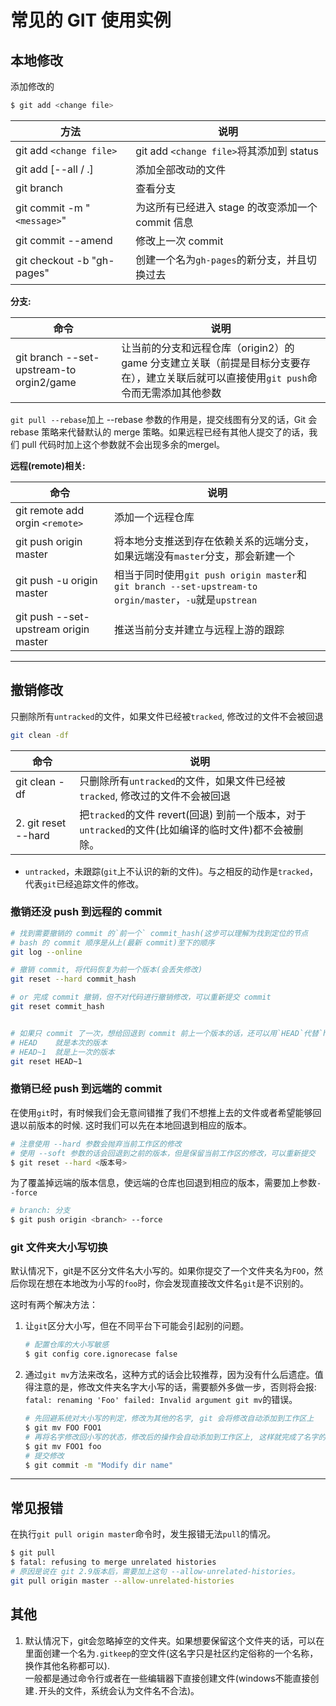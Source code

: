 # 常见的 GIT 使用实例

## 本地修改

添加修改的

``` bash
$ git add <change file>
```

| 方法                        | 说明                                              |
| --------------------------- | ------------------------------------------------- |
| git add `<change file>`     | git add `<change file>`将其添加到 status          |
| git add [--all / .]         | 添加全部改动的文件                                |
| git branch                  | 查看分支                                          |
| git commit -m "`<message>`" | 为这所有已经进入 stage 的改变添加一个 commit 信息 |
| git commit --amend          | 修改上一次 commit                                 |
| git checkout -b "gh-pages"  | 创建一个名为`gh-pages`的新分支，并且切换过去      |

**分支:**

| 命令                                     | 说明                                                                                                                                    |
| ---------------------------------------- | --------------------------------------------------------------------------------------------------------------------------------------- |
| git branch --set-upstream-to orgin2/game | 让当前的分支和远程仓库（origin2）的 game 分支建立关联（前提是目标分支要存在），建立关联后就可以直接使用`git push`命令而无需添加其他参数 |

`git pull --rebase`加上 --rebase 参数的作用是，提交线图有分叉的话，Git 会 rebase 策略来代替默认的 merge 策略。如果远程已经有其他人提交了的话，我们 pull 代码时加上这个参数就不会出现多余的mergel。

**远程(remote)相关:**

| 命令                                  | 说明                                                                                                    |
| ------------------------------------- | ------------------------------------------------------------------------------------------------------- |
| git remote add orgin `<remote>`       | 添加一个远程仓库                                                                                        |
| git push origin master                | 将本地分支推送到存在依赖关系的远端分支，如果远端没有`master`分支，那会新建一个                          |
| git push -u origin master             | 相当于同时使用`git push origin master`和`git branch --set-upstream-to orgin/master`，`-u`就是`upstrean` |
| git push --set-upstream origin master | 推送当前分支并建立与远程上游的跟踪                                                                      |

---

## 撤销修改

只删除所有`untracked`的文件，如果文件已经被`tracked`, 修改过的文件不会被回退

``` bash
git clean -df
```

| 命令                | 说明                                                                                                 |
| ------------------- | ---------------------------------------------------------------------------------------------------- |
| git clean -df       | 只删除所有`untracked`的文件，如果文件已经被`tracked`, 修改过的文件不会被回退                         |
| 2. git reset --hard | 把`tracked`的文件 revert(回退) 到前一个版本，对于`untracked`的文件(比如编译的临时文件)都不会被删除。 |

- `untracked`，未跟踪(`git`上不认识的新的文件)。与之相反的动作是`tracked`，代表`git`已经追踪文件的修改。

### 撤销还没 push 到远程的 commit

``` bash
# 找到需要撤销的 commit 的`前一个` commit_hash(这步可以理解为找到定位的节点
# bash 的 commit 顺序是从上(最新 commit)至下的顺序
git log --online

# 撤销 commit, 将代码恢复为前一个版本(会丢失修改)
git reset --hard commit_hash

# or 完成 commit 撤销，但不对代码进行撤销修改，可以重新提交 commit
git reset commit_hash


# 如果只 commit 了一次，想给回退到 commit 前上一个版本的话，还可以用`HEAD`代替`hash`
# HEAD    就是本次的版本
# HEAD~1  就是上一次的版本
git reset HEAD~1
```

### 撤销已经 push 到远端的 commit

在使用`git`时，有时候我们会无意间错推了我们不想推上去的文件或者希望能够回退以前版本的时候.
这时我们可以先在本地回退到相应的版本。

``` bash
# 注意使用 --hard 参数会抛弃当前工作区的修改
# 使用 --soft 参数的话会回退到之前的版本，但是保留当前工作区的修改，可以重新提交
$ git reset --hard <版本号>
```

为了覆盖掉远端的版本信息，使远端的仓库也回退到相应的版本，需要加上参数`--force`

``` bash
# branch: 分支
$ git push origin <branch> --force
```

### git 文件夹大小写切换

默认情况下，git是不区分文件名大小写的。如果你提交了一个文件夹名为`FOO`，然后你现在想在本地改为小写的`foo`时，你会发现直接改文件名`git`是不识别的。

这时有两个解决方法：

1. 让`git`区分大小写，但在不同平台下可能会引起别的问题。

    ``` bash
    # 配置仓库的大小写敏感
    $ git config core.ignorecase false
    ```

2. 通过`git mv`方法来改名，这种方式的话会比较推荐，因为没有什么后遗症。值得注意的是，修改文件夹名字大小写的话，需要额外多做一步，否则将会报: `fatal: renaming 'Foo' failed: Invalid argument git mv`的错误。

    ``` bash
    # 先回避系统对大小写的判定，修改为其他的名字, git 会将修改自动添加到工作区上
    $ git mv FOO FOO1
    # 再将名字修改回小写的状态，修改后的操作会自动添加到工作区上, 这样就完成了名字的修改
    $ git mv FOO1 foo
    # 提交修改
    $ git commit -m "Modify dir name"
    ```

---

## 常见报错

在执行`git pull origin master`命令时，发生报错无法`pull`的情况。

``` bash
$ git pull
$ fatal: refusing to merge unrelated histories
# 原因是说在 git 2.9版本后，需要加上这句 --allow-unrelated-histories。
git pull origin master --allow-unrelated-histories
```

## 其他

1. 默认情况下，git会忽略掉空的文件夹。如果想要保留这个文件夹的话，可以在里面创建一个名为`.gitkeep`的空文件(这名字只是社区约定俗称的一个名称，换作其他名称都可以).<br>一般都是通过命令行或者在一些编辑器下直接创建文件(windows不能直接创建`.`开头的文件，系统会认为文件名不合法)。
